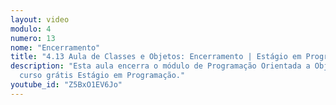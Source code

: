 ```yaml
---
layout: video
modulo: 4
numero: 13
nome: "Encerramento"
title: "4.13 Aula de Classes e Objetos: Encerramento | Estágio em Programação"
description: "Esta aula encerra o módulo de Programação Orientada a Objetos do
  curso grátis Estágio em Programação."
youtube_id: "Z5BxO1EV6Jo"
---
```


